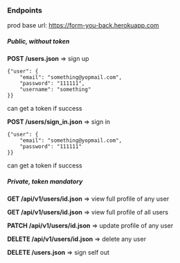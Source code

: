 ### Endpoints

prod base url: https://form-you-back.herokuapp.com

##### Public, without token

**POST /users.json** => sign up

```
{"user": {
    "email": "something@yopmail.com",
    "password": "111111",
    "username": "something"
}}
```

can get a token if success

**POST /users/sign_in.json** => sign in
```
{"user": {
    "email": "something@yopmail.com",
    "password": "111111"
}}
```

can get a token if success

##### Private, token mandatory

**GET /api/v1/users/id.json** => view full profile of any user

**GET /api/v1/users/id.json** => view full profile of all users

**PATCH /api/v1/users/id.json** => update profile of any user

**DELETE /api/v1/users/id.json** => delete any user

**DELETE /users.json** => sign self out